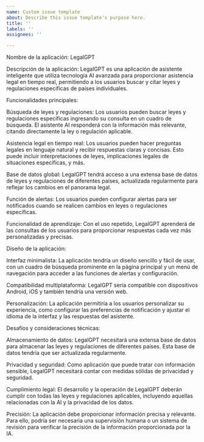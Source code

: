 ```yaml
---
name: Custom issue template
about: Describe this issue template's purpose here.
title: ''
labels: ''
assignees: ''

---
```


Nombre de la aplicación: LegalGPT

Descripción de la aplicación: LegalGPT es una aplicación de asistente inteligente que utiliza tecnología AI avanzada para proporcionar asistencia legal en tiempo real, permitiendo a los usuarios buscar y citar leyes y regulaciones específicas de países individuales.

Funcionalidades principales:

Búsqueda de leyes y regulaciones: Los usuarios pueden buscar leyes y regulaciones específicas ingresando su consulta en un cuadro de búsqueda. El asistente AI responderá con la información más relevante, citando directamente la ley o regulación aplicable.

Asistencia legal en tiempo real: Los usuarios pueden hacer preguntas legales en lenguaje natural y recibir respuestas claras y concisas. Esto puede incluir interpretaciones de leyes, implicaciones legales de situaciones específicas, y más.

Base de datos global: LegalGPT tendrá acceso a una extensa base de datos de leyes y regulaciones de diferentes países, actualizada regularmente para reflejar los cambios en el panorama legal.

Función de alertas: Los usuarios pueden configurar alertas para ser notificados cuando se realicen cambios en leyes o regulaciones específicas.

Funcionalidad de aprendizaje: Con el uso repetido, LegalGPT aprenderá de las consultas de los usuarios para proporcionar respuestas cada vez más personalizadas y precisas.

Diseño de la aplicación:

Interfaz minimalista: La aplicación tendría un diseño sencillo y fácil de usar, con un cuadro de búsqueda prominente en la página principal y un menú de navegación para acceder a las funciones de alertas y configuración.

Compatibilidad multiplataforma: LegalGPT sería compatible con dispositivos Android, iOS y también tendría una versión web.

Personalización: La aplicación permitiría a los usuarios personalizar su experiencia, como configurar las preferencias de notificación y ajustar el idioma de la interfaz y las respuestas del asistente.

Desafíos y consideraciones técnicas:

Almacenamiento de datos: LegalGPT necesitará una extensa base de datos para almacenar las leyes y regulaciones de diferentes países. Esta base de datos tendría que ser actualizada regularmente.

Privacidad y seguridad: Como aplicación que puede tratar con información sensible, LegalGPT necesitará contar con medidas sólidas de privacidad y seguridad.

Cumplimiento legal: El desarrollo y la operación de LegalGPT deberán cumplir con todas las leyes y regulaciones aplicables, incluyendo aquellas relacionadas con la AI y la privacidad de los datos.

Precisión: La aplicación debe proporcionar información precisa y relevante. Para ello, podría ser necesaria una supervisión humana o un sistema de revisión para verificar la precisión de la información proporcionada por la IA.

